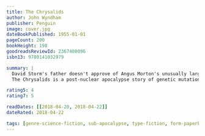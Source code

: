 ```yaml
---
title: The Chrysalids
author: John Wyndham
publisher: Penguin
image: cover.jpg
dateBookPublished: 1955-01-01
pageCount: 200
bookHeight: 198
goodreadsReviewId: 2367400096
isbn13: 9780141032979

summary: |
  David Storm's father doesn't approve of Angus Morton's unusually large horses, calling them blasphemies against nature. Little does he realise that his own son, and his son's cousin Rosalind and their friends, have their own secret aberration which would label them as mutants. But as David and Rosalind grow older it becomes more difficult to conceal their differences from the village elders. Soon they face a choice: wait for eventual discovery, or flee to the terrifying and mutable Badlands…
  The Chrysalids is a post-nuclear apocalypse story of genetic mutation in a devastated world and explores the lengths the intolerant will go to to keep themselves pure.

rating5: 4
rating7: 5

readDates: [[2018-04-20, 2018-04-22]]
dateRated: 2018-04-22

tags: [genre-science-fiction, sub-apocalypse, type-fiction, form-paperback]
---
```

